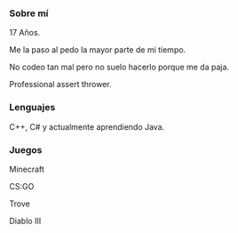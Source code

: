 ### Sobre mí

17 Años.

Me la paso al pedo la mayor parte de mi tiempo.

No codeo tan mal pero no suelo hacerlo porque me da paja.

Professional assert thrower.

### Lenguajes
C++, C# y actualmente aprendiendo Java.

### Juegos

Minecraft

CS:GO

Trove

Diablo III
